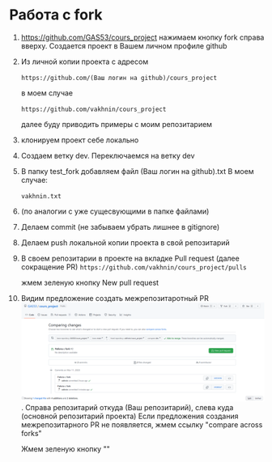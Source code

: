 Работа с fork
=============

1. https://github.com/GAS53/cours_project нажимаем кнопку fork
справа вверху. Создается проект в Вашем личном профиле github
2. Из личной копии проекта с адресом 

    ```https://github.com/(Ваш логин на github)/cours_project```

    в моем случае

    ```https://github.com/vakhnin/cours_project```

    далее буду приводить примеры с моим репозитарием
3. клонируем проект себе локально
4. Создаем ветку dev. Переключаемся на ветку dev
5. В папку test_fork добавляем файл (Ваш логин на github).txt В моем случае:

    ```vakhnin.txt```
6. (по аналогии с уже сущесвующими в папке файлами)
7. Делаем commit (не забываем убрать лишнее в gitignore)
8. Делаем push локальной копии проекта в свой репозитарий
8. В своем репозитарии в проекте на вкладке Pull request (далее сокращение PR)
    ```https://github.com/vakhnin/cours_project/pulls```

    жмем зеленую кнопку New pull request
9. Видим предложение создать межрепозитаротный PR
![img.png](img.png). 
Справа репозитарий откуда (Ваш репозитарий), слева куда (основной репозитарий проекта)
Если предложения создания межрепозитарного PR не появляется, 
жмем ссылку "compare across forks"


   Жмем зеленую кнопку "" 
